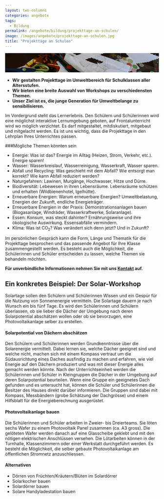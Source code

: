 ```yaml
---
layout: two-columns
categories: angebote
tags:
  - Bildung
permalink: /angebote/bildung/projekttage-an-schulen/
image: /images/angebote/projekttage-an-schulen.jpg
title: "Projekttage an Schulen"
---
```

<div class="angebot-top-wide"><img title="Projekttage an Schulen" src="/images/angebote/projekttage-an-schulen_sub.jpg"></div>

- **Wir gestalten Projekttage im Umweltbereich für Schulklassen aller Altersstufen.**
- **Wir bieten eine breite Auswahl von Workshops zu verschiedensten Themen.**
- **Unser Ziel ist es, die junge Generation für Umweltbelange zu sensibilisieren.**

Im Vordergrund steht das Lernerlebnis. Den Schülern und Schülerinnen wird eine möglichst interaktive Lernumgebung geboten, auf Frontalunterricht wird wo möglich verzichtet. Es darf mitgestaltet, mitdiskutiert, mitgebaut und mitgelacht werden. Es ist uns wichtig, dass die Projekttage in den Lehrplan Ihres Unterrichtes passen.

###Mögliche Themen könnten sein

- Energie: Was ist das? Energie im Alltag (Heizen, Strom, Verkehr, etc.). Energie sparen!
- Wasser: Wasserkreislauf, Wasserreinigung, Wasserkraft, Wasser sparen.
- Abfall und Recycling: Was geschieht mit dem Abfall? Wie entsorgt man korrekt? Wie kann Abfall reduziert werden?
- Naturgefahren: Lawinen, Murgänge, Hochwasser, Hitze und Dürre.
- Biodiversität: Lebewesen in ihren Lebensräume. Lebensräume schützen und erhalten (Wildbienenhotel, Igelhütte).
- Erneuerbare Energien: Warum erneuerbare Energien? Umweltbelastung, Energien der Zukunft, endliche Energieträger.
- Erneuerbare Energien in der Praxis: Demonstrationsanlagen bauen (Biogasanlage, Windräder, Wasserkraftwerke, Solaranlage).
- Essen: Konsum, was steckt dahinter? Ernährungsweise und ihre ökologische Auswirkung. Essensabfälle vermindern.
- Klima: Was ist CO<sub>2</sub>? Was verändert sich denn jetzt? Und in Zukunft?

Im persönlichen Gespräch kann die Form, Länge und Thematik für die Projekttage besprochen und das passende Angebot für Ihre Klasse zusammengestellt werden. Es besteht auch die Möglichkeit, die Schülerinnen und Schüler entscheiden zu lassen, welche Themen sie behandeln möchten.

**Für unverbindliche Informationen nehmen Sie mit uns [Kontakt](/ueber-uns/kontakt/) auf.**

<div class="panel">
<h2>Ein konkretes Beispiel: Der Solar-Workshop</h2>

<p>Solartage sollen den Schülern und Schülerinnen Wissen und ein Gespür für die Nutzung von Sonnenenergie vermitteln. Die Solartage dauern je nach Wunsch ein bis fünf Tage. Es wird den Schülerinnen und Schülern überlassen, ob sie lieber die Dächer der Umgebung nach deren Solarpotential abschätzen wollen oder ob sie bevorzugen, eine Photovoltaikanlage selber zu erstellen.</p>

<h4>Solarpotential von Dächern abschätzen</h4>

<p>Den Schülern und Schülerinnen werden Grundkenntnisse über die Solarenergie vermittelt. Dabei lernen sie, welche Dächer geeignet sind und welche nicht, machen sich mit einem Kompass vertraut um die Südausrichtung eines Daches ausfindig zu machen und erfahren, wie viel Energie auf den Dächern produziert und was mit dieser Energie alles gemacht werden könnte. Nach der Unterrichtseinheit werden die Schülerinnen und Schüler in Kleingruppen die Dächer in der Umgebung auf deren Solarpotential beurteilen. Wenn eine Gruppe ein geeignetes Dach gefunden und es untersucht hat, können die Schüler und Schülerinnen die Besitzer des Hauses direkt darüber informieren. Die Gruppen sind dabei mit Kompass, Messbändern (grobe Schätzung der Dachgrösse) und einem Hilfsblatt für die Energieberechnung ausgerüstet.</p>

<h4>Photovoltaikanlage bauen</h4>

<p>Die Schülerinnen und Schüler arbeiten in Zweier- bis Dreierteams. Sie löten sechs Wafer zu einem Photovoltaik Panel zusammen (ca. A3 gross). Die gelöteten Wafer werden danach auf eine Glasscheibe geklebt und mit den nötigen elektrischen Anschlüssen versehen. Die Lötarbeiten können in der Turnhalle, Klassenzimmern oder einer Werkstatt durchgeführt werden. Es besteht die Möglichkeit, die selber gebaute Photovoltaikanlage am öffentlichen Stromnetz anzuschliessen.</p>

<h4>Alternativen</h4>

<ul>
<li>Dörren von Früchten/Kräutern/Blüten im Solardörrer</li>
<li>Solarkocher bauen</li>
<li>Solardörrer bauen</li>
<li>Solare Handyladestation bauen</li>
</ul>
</div>
